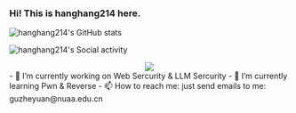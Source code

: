 ### Hi! This is hanghang214 here.
![hanghang214's GitHub stats](https://github-readme-stats.vercel.app/api?username=hanghang214)

![hanghang214's Social activity](https://stats.justsong.cn/api/github?username=hanghang214)

<div align="center"> <img src="https://github-readme-stats.vercel.app/api/top-langs/?username=hanghang214&hide_title=true&hide_border=true&layout=compact&langs_count=8&text_color=000&icon_color=fff&theme=graywhite" /> </div>
- 🔭 I’m currently working on Web Sercurity & LLM Sercurity
- 🌱 I’m currently learning Pwn & Reverse
- 📫 How to reach me: just send emails to me: guzheyuan@nuaa.edu.cn
